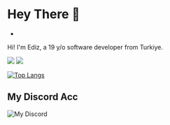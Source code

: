 # Hey There 👋 
- 
Hi! I'm Ediz, a 19 y/o software developer from Turkiye. 


<picture>
  <source srcset="https://skillicons.dev/icons?i=js,html,css,cpp,cs,nodejs,react,py,sqlite,vscode,linux,kali" media="(prefers-color-scheme: dark)">
  <img src="https://skillicons.dev/icons?i=js,html,css,cpp,cs,nodejs,react,py,sqlite,vscode,linux,kali">
</picture>




<img src="https://komarev.com/ghpvc/?username=l1ve709XXD&color=15171a">



[![Top Langs](https://github-readme-stats.vercel.app/api/top-langs/?username=l1ve709XXD&layout=compact&theme=radical)](https://github.com/anuraghazra/github-readme-stats)



## My Discord Acc
![My Discord](https://lantern.rest/api/v1/users/794909914760871967?svg=1&theme=dark&borderRadius=2&hideActivity=1&hideStatus=0)
